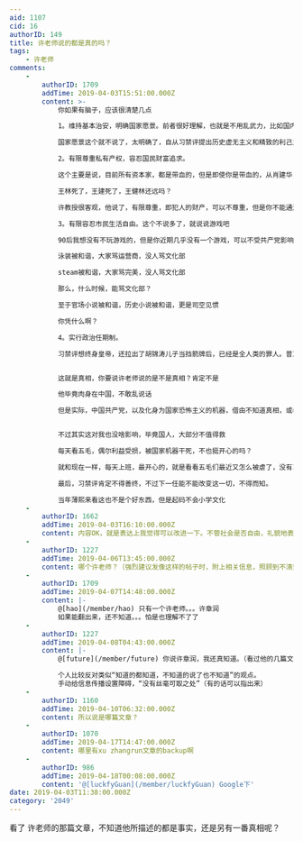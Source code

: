 ```yaml
---
aid: 1107
cid: 16
authorID: 149
title: 许老师说的都是真的吗？
tags:
    - 许老师
comments:
    -
        authorID: 1709
        addTime: 2019-04-03T15:51:00.000Z
        content: >-
            你如果有脑子，应该很清楚几点  

            1。维持基本治安，明确国家愿景。前者很好理解，也就是不用乱武力，比如国内的安检，没有任何作用，完全就是浪费警力，但是背后不可告人的目的，则是让大家习惯人权频繁被侵犯，变成顺民  

            国家愿景这个就不说了，太明确了，自从习禁评提出历史虚无主义和精致的利己主义者之后，很明确就是要虚构中国历史，并且彻底侵犯人的一切权力，这属于犯了反人类罪  

            2。有限尊重私有产权，容忍国民财富追求。  

            这个主要是说，目前所有资本家，都是带血的，但是即使你是带血的，从肖建华，到吴小晖，从王建到马云，都是案板上的肉，而且最后你都必须死。  

            王林死了，王建死了，王健林还远吗？  

            许教授很客观，他说了，有限尊重，即犯人的财产，可以不尊重，但是你不能通过暗杀等手段去抓人，这不就是国家恐怖主义马？  

            3。有限容忍市民生活自由。这个不说多了，就说说游戏吧  

            90后我想没有不玩游戏的，但是你近期几乎没有一个游戏，可以不受共产党影响，自由的游玩，06年骨头被和谐，大家骂九城，但是没人骂文化部  

            泳装被和谐，大家骂运营商，没人骂文化部  

            steam被和谐，大家骂完美，没人骂文化部  

            那么，什么时候，能骂文化部？  

            至于官场小说被和谐，历史小说被和谐，更是司空见惯  

            你凭什么啊？  

            4。实行政治任期制。  

            习禁评想终身皇帝，还拉出了胡锦涛儿子当挡箭牌后，已经是全人类的罪人。普京很想学习


            这就是真相，你要说许老师说的是不是真相？肯定不是  

            他毕竟肉身在中国，不敢乱说话  

            但是实际，中国共产党，以及化身为国家恐怖主义的机器，借由不知道真相，或者知道真相但是不敢反抗的可怜的民警/慰问组/网警/五毛等，组成了，庞大的迫害机构


            不过其实这对我也没啥影响，毕竟国人，大部分不值得救  

            每天看五毛，偶尔利益受损，被国家机器干死，不也挺开心的吗？  

            就和现在一样，每天上班，最开心的，就是看看五毛们最近又怎么被虐了，没有习禁评上万亿的拿着纳税人的钱去搞这么庞大的乌合之众，我还难看到这么有意思的事呢~这方面也感谢习禁评  

            最后，习禁评肯定不得善终，不过下一任能不能改变这一切，不得而知。  

            当年薄熙来看这也不是个好东西，但是起码不会小学文化
    -
        authorID: 1662
        addTime: 2019-04-03T16:10:00.000Z
        content: 内容OK，就是表达上我觉得可以改进一下。不管社会是否自由，礼貌地表达都很重要。
    -
        authorID: 1227
        addTime: 2019-04-06T13:45:00.000Z
        content: 哪个许老师？（强烈建议发像这样的帖子时，附上相关信息，照顾到不清楚事情的人！）
    -
        authorID: 1709
        addTime: 2019-04-07T14:48:00.000Z
        content: |-
            @[hao](/member/hao) 只有一个许老师。。。许章润  
            如果能翻出来，还不知道。。。怕是也理解不了了
    -
        authorID: 1227
        addTime: 2019-04-08T04:43:00.000Z
        content: |-
            @[future](/member/future) 你说许章润，我还真知道。（看过他的几篇文章、也知道他的近期的“处境”）

            个人比较反对类似“知道的都知道，不知道的说了也不知道”的观点。  
            手动给信息传播设置障碍，“没有丝毫可取之处”（有的话可以指出来）
    -
        authorID: 1160
        addTime: 2019-04-10T06:32:00.000Z
        content: 所以说是哪篇文章？
    -
        authorID: 1070
        addTime: 2019-04-17T14:47:00.000Z
        content: 哪里有xu zhangrun文章的backup啊
    -
        authorID: 986
        addTime: 2019-04-18T00:08:00.000Z
        content: '@[luckfyGuan](/member/luckfyGuan) Google下'
date: 2019-04-03T11:38:00.000Z
category: '2049'
---
```


看了 许老师的那篇文章，不知道他所描述的都是事实，还是另有一番真相呢？
